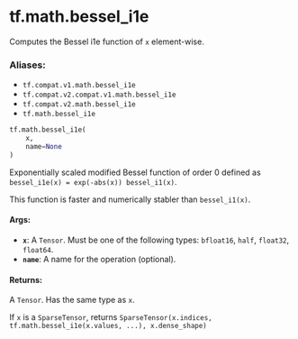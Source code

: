 <div itemscope itemtype="http://developers.google.com/ReferenceObject">
<meta itemprop="name" content="tf.math.bessel_i1e" />
<meta itemprop="path" content="Stable" />
</div>

# tf.math.bessel_i1e

Computes the Bessel i1e function of `x` element-wise.

### Aliases:

* `tf.compat.v1.math.bessel_i1e`
* `tf.compat.v2.compat.v1.math.bessel_i1e`
* `tf.compat.v2.math.bessel_i1e`
* `tf.math.bessel_i1e`

``` python
tf.math.bessel_i1e(
    x,
    name=None
)
```

<!-- Placeholder for "Used in" -->

Exponentially scaled modified Bessel function of order 0 defined as
`bessel_i1e(x) = exp(-abs(x)) bessel_i1(x)`.

This function is faster and numerically stabler than `bessel_i1(x)`.

#### Args:


* <b>`x`</b>: A `Tensor`. Must be one of the following types: `bfloat16`, `half`, `float32`, `float64`.
* <b>`name`</b>: A name for the operation (optional).


#### Returns:

A `Tensor`. Has the same type as `x`.

If `x` is a `SparseTensor`, returns
`SparseTensor(x.indices, tf.math.bessel_i1e(x.values, ...), x.dense_shape)`
